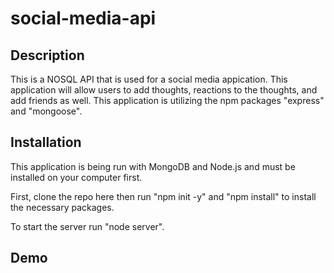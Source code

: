 # social-media-api

## Description
This is a NOSQL API that is used for a social media appication.  This application will allow users to add thoughts, reactions to the thoughts, and add friends as well. This application is utilizing the npm packages "express" and "mongoose".

## Installation
This application is being run with MongoDB and Node.js and must be installed on your computer first.

First, clone the repo here then run "npm init -y" and "npm install" to install the necessary packages.

To start the server run "node server".

## Demo
